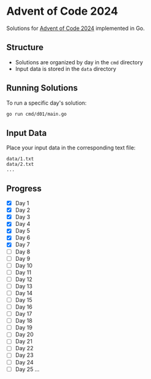 # Advent of Code 2024

Solutions for [Advent of Code 2024](https://adventofcode.com/2024) implemented in Go.

## Structure

- Solutions are organized by day in the `cmd` directory
- Input data is stored in the `data` directory

## Running Solutions

To run a specific day's solution:

```bash
go run cmd/d01/main.go
```

## Input Data

Place your input data in the corresponding text file:

```
data/1.txt
data/2.txt
...
```

## Progress

- [x] Day 1
- [x] Day 2
- [x] Day 3
- [x] Day 4
- [x] Day 5
- [x] Day 6
- [x] Day 7
- [ ] Day 8
- [ ] Day 9
- [ ] Day 10
- [ ] Day 11
- [ ] Day 12
- [ ] Day 13
- [ ] Day 14
- [ ] Day 15
- [ ] Day 16
- [ ] Day 17
- [ ] Day 18
- [ ] Day 19
- [ ] Day 20
- [ ] Day 21
- [ ] Day 22
- [ ] Day 23
- [ ] Day 24
- [ ] Day 25
...